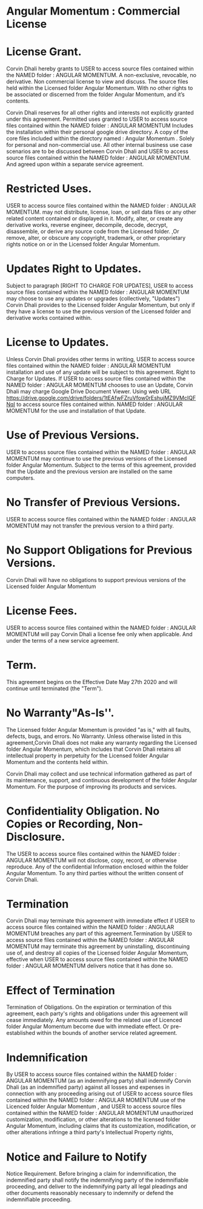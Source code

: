 # Angular Momentum : Commercial License


# License Grant.
Corvin Dhali hereby grants to USER to access source files contained within the NAMED folder : ANGULAR MOMENTUM. A non-exclusive, revocable, no derivative. Non commercial license to view and discuss. The source files held within the Licensed folder Angular Momentum. With no other rights to be associated or discerned from the folder Angular Momentum, and it’s contents.

Corvin Dhali reserves for all other rights and interests not explicitly granted under this agreement. Permitted uses granted to USER to access source files contained within the NAMED folder : ANGULAR MOMENTUM Includes the installation within their personal google drive directory. A copy of the core files included within the directory named : Angular Momentum . Solely for personal and non-commercial use. All other internal business use case scenarios are to be discussed between Corvin Dhali and USER to access source files contained within the NAMED folder : ANGULAR MOMENTUM. And agreed upon within a separate service agreement.

# Restricted Uses.
USER to access source files contained within the NAMED folder : ANGULAR MOMENTUM. may not distribute, license, loan, or sell data files or any other related content contained or displayed in it. Modify, alter, or create any derivative works, reverse engineer, decompile, decode, decrypt, disassemble, or derive any source code from the Licensed folder. ,Or remove, alter, or obscure any copyright, trademark, or other proprietary rights notice on or in the Licensed folder Angular Momentum.

# Updates Right to Updates.
Subject to paragraph [RIGHT TO CHARGE FOR UPDATES],
USER to access source files contained within the NAMED folder : ANGULAR MOMENTUM may choose to use any updates or upgrades (collectively, "Updates") Corvin Dhali provides to the Licensed folder Angular Momentum, but only if they have a license to use the previous version of the Licensed folder and derivative works contained within.

# License to Updates.
Unless Corvin Dhali provides other terms in writing, USER to access source files contained within the NAMED folder : ANGULAR MOMENTUM installation and use of any update will be subject to this agreement.
Right to Charge for Updates.
If USER to access source files contained within the NAMED folder : ANGULAR MOMENTUM chooses to use an Update, Corvin Dhali may charge Google Drive Document Viewer. Using web URL https://drive.google.com/drive/folders/1tEAfwFZruVfow0rEshujMZ9VMcIQFNqI to access source files contained within. NAMED folder : ANGULAR MOMENTUM for the use and installation of that Update.

# Use of Previous Versions.
USER to access source files contained within the NAMED folder : ANGULAR MOMENTUM may continue to use the previous versions of the Licensed folder Angular Momentum. Subject to the terms of this agreement, provided that the Update and the previous version are installed on the same computers.

# No Transfer of Previous Versions.
USER to access source files contained within the NAMED folder : ANGULAR MOMENTUM may not transfer the previous version to a third party.

# No Support Obligations for Previous Versions.
Corvin Dhali will have no obligations to support previous versions of the Licensed folder Angular Momentum

# License Fees.
USER to access source files contained within the NAMED folder : ANGULAR MOMENTUM will pay Corvin Dhali  a license fee only when applicable. And under the terms of a new service agreement.

# Term.
This agreement begins on the Effective Date May 27th 2020 and will continue until terminated (the "Term").

# No Warranty"As-Is''.
The Licensed folder Angular Momentum is provided "as is," with all faults, defects, bugs, and errors. No Warranty. Unless otherwise listed in this agreement,Corvin Dhali does not make any warranty regarding the Licensed folder Angular Momentum, which includes that Corvin Dhali retains all intellectual property in perpetuity for the Licensed folder Angular Momentum and the contents held within.

Corvin Dhali may collect and use technical information gathered as part of its maintenance, support, and continuous development of the folder Angular Momentum.
For the purpose of improving its products and services.

# Confidentiality Obligation. No Copies or Recording, Non-Disclosure.
The USER to access source files contained within the NAMED folder : ANGULAR MOMENTUM will not disclose, copy, record, or otherwise reproduce. Any of the confidential Information enclosed within the folder Angular Momentum. To any third parties without the written consent of Corvin Dhali.


# Termination
Corvin Dhali may terminate this agreement with immediate effect if
USER to access source files contained within the NAMED folder : ANGULAR MOMENTUM breaches any part of this agreement.Termination by USER to access source files contained within the NAMED folder : ANGULAR MOMENTUM may terminate this agreement by uninstalling, discontinuing use of, and destroy all copies of the Licensed folder Angular Momentum, effective when USER to access source files contained within the NAMED folder : ANGULAR MOMENTUM delivers notice that it has done so.

# Effect of Termination
Termination of Obligations. On the expiration or termination of this agreement, each party's rights and obligations under this agreement will cease immediately.
Any amounts owed for the related use of Licenced folder Angular Momentum become due with immediate effect. Or pre-established within the bounds of another service related agreement.


# Indemnification
By USER to access source files contained within the NAMED folder : ANGULAR MOMENTUM (as an indemnifying party) shall indemnify Corvin Dhali  (as an indemnified party) against all losses and expenses in connection with any proceeding arising out of USER to access source files contained within the NAMED folder : ANGULAR MOMENTUM use of the Licenced folder Angular Momentum , and USER to access source files contained within the NAMED folder : ANGULAR MOMENTUM unauthorized customization, modification, or other alterations to the licensed folder Angular Momentum, including claims that its customization, modification, or other alterations infringe a third party's Intellectual Property rights,

# Notice and Failure to Notify
Notice Requirement. Before bringing a claim for indemnification, the indemnified party shall notify the indemnifying party of the indemnifiable proceeding, and deliver to the indemnifying party all legal pleadings and other documents reasonably necessary to indemnify or defend the indemnifiable proceeding.
